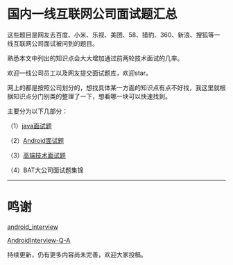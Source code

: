 # 国内一线互联网公司面试题汇总

这些题目是网友去百度、小米、乐视、美团、58、猎豹、360、新浪、搜狐等一线互联网公司面试被问到的题目。

熟悉本文中列出的知识点会大大增加通过前两轮技术面试的几率。

欢迎一线公司员工以及网友提交面试题库，欢迎star。

网上的都是按照公司划分的，想找具体某一方面的知识点有点不好找，我这里就根据知识点分门别类的整理了一下，想看哪一块可以快速找到。

主要分为以下几部分：

（1）[java面试题](https://github.com/AweiLoveAndroid/CommonDevKnowledge/blob/master/interview/java%E9%9D%A2%E8%AF%95%E9%A2%98.md)

（2）[Android面试题](https://github.com/AweiLoveAndroid/CommonDevKnowledge/blob/master/interview/Android%E9%9D%A2%E8%AF%95%E9%A2%98.md)

（3）[高端技术面试题](https://github.com/AweiLoveAndroid/CommonDevKnowledge/blob/master/interview/%E9%AB%98%E7%AB%AF%E6%8A%80%E6%9C%AF%E9%9D%A2%E8%AF%95%E9%A2%98.md)

（4）BAT大公司面试题集锦

----

# 鸣谢

[android_interview](https://github.com/LRH1993/android_interview)

[AndroidInterview-Q-A](https://github.com/JackyAndroid/AndroidInterview-Q-A)



持续更新，仍有更多内容尚未完善，欢迎大家投稿。

